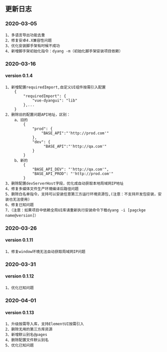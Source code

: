 ## 更新日志
### 2020-03-05
```shell
1、多语言导出功能去重
2、修复安卓4.X兼容性问题
3、优化安装脚手架有时候不成功
4、新增脚手架初始化指令：dyang -m（初始化脚手架安装项目依赖）
```
### 2020-03-16
#### version 0.1.4
```shell
1、新增配置requiredImport,自定义UI组件按需引入配置
    {
        "requiredImport": {
            "vue-dyangui": "lib"
        },...
    }
2、删除旧的配置问题API地址，区别：
    a、旧的
        {
            "prod": {
                "BASE_API":"'http://prod.com'"
            },
            "dev": {
                 "BASE_API":"'http://qa.com'"
            }
        }
    b、新的
        {
            "BASE_API_DEV": "'http://qa.com'",
            "BASE_API_PROD": "'http://prod.com'"
        }
3、删除配置devServerHost字段，优化成自动获取本地局域网IP地址
4、修复多媒体文件生产环境编译后路径问题
5、删除白名单指令，支持可以安装任意第三方运行环境资源包,(注意：不支持开发包安装，安装也无法使用)
6、修复已知问题
7、（注意：如果项目中依赖全局UI库请重新执行安装命令下载dyang -i [pagckge name@version]）
```
### 2020-03-26
#### version 0.1.11
```shell
1、修复window环境无法自动获取局域网IP问题
```
### 2020-03-31
#### version 0.1.12
```shell
1、优化已知问题
```
### 2020-04-01
#### version 0.1.13
```shell
1、升级按需导入库，支持ElementUI按需引入
2、删除无用的第三方库资源
3、新增默认别名@pages
4、删除配置文件默认别名
5、优化已知问题
```